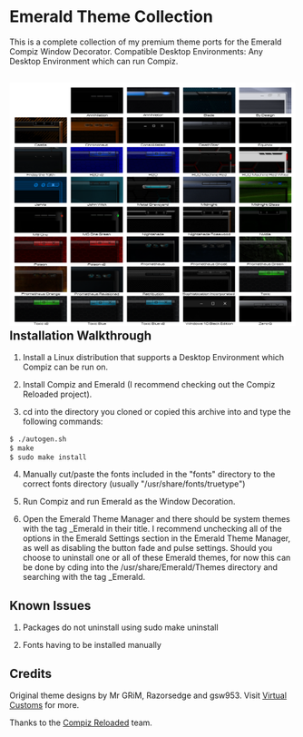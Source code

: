 Emerald Theme Collection
========================
This is a complete collection of my premium theme ports for the Emerald Compiz Window Decorator. Compatible Desktop Environments: Any Desktop Environment which can run Compiz.

![Emerald_Theme_Collection](https://github.com/OliverKurz/emerald-theme-collection/raw/master/images/Preview.png)
Installation Walkthrough
------------------------
1. Install a Linux distribution that supports a Desktop Environment which Compiz can be run on.

2. Install Compiz and Emerald (I recommend checking out the Compiz Reloaded project).

3. cd into the directory you cloned or copied this archive into and type the following commands:

```
$ ./autogen.sh
$ make
$ sudo make install
```

4. Manually cut/paste the fonts included in the "fonts" directory to the correct fonts directory (usually "/usr/share/fonts/truetype")

5. Run Compiz and run Emerald as the Window Decoration.

6. Open the Emerald Theme Manager and there should be system themes with the tag _Emerald in their title. I recommend unchecking all of the options in the Emerald Settings section in the Emerald Theme Manager, as well as disabling the button fade and pulse settings. Should you choose to uninstall one or all of these Emerald themes, for now this can be done by cding into the /usr/share/Emerald/Themes directory and searching with the tag _Emerald.

Known Issues
------------
1. Packages do not uninstall using sudo make uninstall

2. Fonts having to be installed manually

Credits
--------
Original theme designs by Mr GRiM, Razorsedge and gsw953. Visit [Virtual Customs](http://virtualcustoms.net/forum.php) for more.

Thanks to the [Compiz Reloaded](https://github.com/compiz-reloaded) team.